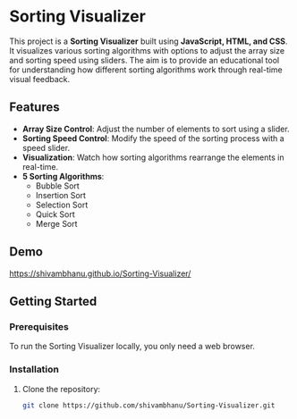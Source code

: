 # Sorting Visualizer

This project is a **Sorting Visualizer** built using **JavaScript, HTML, and CSS**. It visualizes various sorting algorithms with options to adjust the array size and sorting speed using sliders. The aim is to provide an educational tool for understanding how different sorting algorithms work through real-time visual feedback.

## Features

- **Array Size Control**: Adjust the number of elements to sort using a slider.
- **Sorting Speed Control**: Modify the speed of the sorting process with a speed slider.
- **Visualization**: Watch how sorting algorithms rearrange the elements in real-time.
- **5 Sorting Algorithms**:
  - Bubble Sort
  - Insertion Sort
  - Selection Sort
  - Quick Sort
  - Merge Sort

## Demo

https://shivambhanu.github.io/Sorting-Visualizer/

## Getting Started

### Prerequisites

To run the Sorting Visualizer locally, you only need a web browser.

### Installation

1. Clone the repository:

   ```bash
   git clone https://github.com/shivambhanu/Sorting-Visualizer.git
